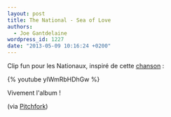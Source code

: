 ```yaml
---
layout: post
title: The National - Sea of Love
authors:
  - Joe Gantdelaine
wordpress_id: 1227
date: "2013-05-09 10:16:24 +0200"
---
```


Clip fun pour les Nationaux, inspiré de cette
[chanson](http://www.youtube.com/watch?v=FyCsJAj69sc) :

{% youtube yIWmRbHDhGw %}

Vivement l'album !

(via
[Pitchfork](https://pitchfork.com/news/50660-watch-the-video-for-the-nationals-sea-of-love/))
